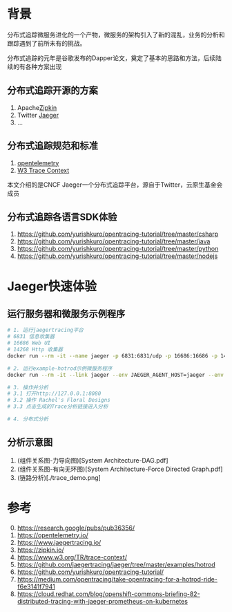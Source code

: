 # 背景

分布式追踪微服务进化的一个产物，微服务的架构引入了新的混乱，业务的分析和跟踪遇到了前所未有的挑战。

分布式追踪的元年是谷歌发布的Dapper论文，奠定了基本的思路和方法，后续陆续的有各种方案出现

## 分布式追踪开源的方案

1. Apache[Zipkin](https://zipkin.io/)
2. Twitter [Jaeger](https://www.jaegertracing.io/)
3. ...

## 分布式追踪规范和标准

1. [opentelemetry](https://opentelemetry.io/)
2. [W3 Trace Context](https://www.w3.org/TR/trace-context/)

本文介绍的是CNCF Jaeger一个分布式追踪平台，源自于Twitter，云原生基金会成员

## 分布式追踪各语言SDK体验
1. https://github.com/yurishkuro/opentracing-tutorial/tree/master/csharp
2. https://github.com/yurishkuro/opentracing-tutorial/tree/master/java
3. https://github.com/yurishkuro/opentracing-tutorial/tree/master/python
4. https://github.com/yurishkuro/opentracing-tutorial/tree/master/nodejs

# Jaeger快速体验

## 运行服务器和微服务示例程序

```bash
# 1. 运行jaegertracing平台
# 6831 信息收集器
# 16686 Web UI
# 14268 Http 收集器
docker run --rm -it --name jaeger -p 6831:6831/udp -p 16686:16686 -p 14268:14268 jaegertracing/all-in-one

# 2. 运行example-hotrod示例微服务程序
docker run --rm -it --link jaeger --env JAEGER_AGENT_HOST=jaeger --env JAEGER_AGENT_PORT=6831 -p8080-8083:8080-8083 jaegertracing/example-hotrod all -j http://127.0.0.1:16686

# 3. 操作并分析
# 3.1 打开http://127.0.0.1:8080
# 3.2 操作 Rachel's Floral Designs 
# 3.3 点击生成的Trace分析链接进入分析

# 4. 分布式分析
```

## 分析示意图

1. (组件关系图-力导向图)[System Architecture-DAG.pdf]
2. (组件关系图-有向无环图)[System Architecture-Force Directed Graph.pdf]
3. (链路分析)[./trace_demo.png]

# 参考
0. https://research.google/pubs/pub36356/
1. https://opentelemetry.io/
2. https://www.jaegertracing.io/
3. https://zipkin.io/
4. https://www.w3.org/TR/trace-context/
5. https://github.com/jaegertracing/jaeger/tree/master/examples/hotrod
6. https://github.com/yurishkuro/opentracing-tutorial/
7. https://medium.com/opentracing/take-opentracing-for-a-hotrod-ride-f6e3141f7941
8. https://cloud.redhat.com/blog/openshift-commons-briefing-82-distributed-tracing-with-jaeger-prometheus-on-kubernetes
